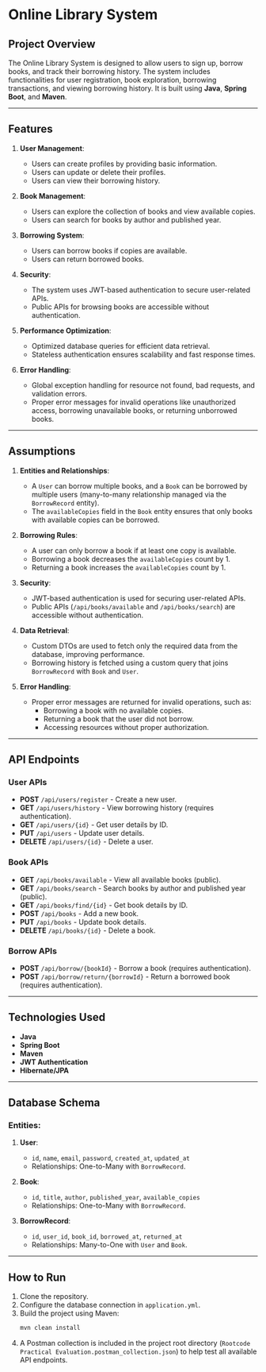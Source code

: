 # Online Library System

## Project Overview

The Online Library System is designed to allow users to sign up, borrow books, and track their borrowing history. The
system includes functionalities for user registration, book exploration, borrowing transactions, and viewing borrowing
history. It is built using **Java**, **Spring Boot**, and **Maven**.

---

## Features

1. **User Management**:
    - Users can create profiles by providing basic information.
    - Users can update or delete their profiles.
    - Users can view their borrowing history.

2. **Book Management**:
    - Users can explore the collection of books and view available copies.
    - Users can search for books by author and published year.

3. **Borrowing System**:
    - Users can borrow books if copies are available.
    - Users can return borrowed books.

4. **Security**:
    - The system uses JWT-based authentication to secure user-related APIs.
    - Public APIs for browsing books are accessible without authentication.

5. **Performance Optimization**:
    - Optimized database queries for efficient data retrieval.
    - Stateless authentication ensures scalability and fast response times.

6. **Error Handling**:
    - Global exception handling for resource not found, bad requests, and validation errors.
    - Proper error messages for invalid operations like unauthorized access, borrowing unavailable books, or returning
      unborrowed books.

---

## Assumptions

1. **Entities and Relationships**:
    - A `User` can borrow multiple books, and a `Book` can be borrowed by multiple users (many-to-many relationship
      managed via the `BorrowRecord` entity).
    - The `availableCopies` field in the `Book` entity ensures that only books with available copies can be borrowed.

2. **Borrowing Rules**:
    - A user can only borrow a book if at least one copy is available.
    - Borrowing a book decreases the `availableCopies` count by 1.
    - Returning a book increases the `availableCopies` count by 1.

3. **Security**:
    - JWT-based authentication is used for securing user-related APIs.
    - Public APIs (`/api/books/available` and `/api/books/search`) are accessible without authentication.

4. **Data Retrieval**:
    - Custom DTOs are used to fetch only the required data from the database, improving performance.
    - Borrowing history is fetched using a custom query that joins `BorrowRecord` with `Book` and `User`.

5. **Error Handling**:
    - Proper error messages are returned for invalid operations, such as:
        - Borrowing a book with no available copies.
        - Returning a book that the user did not borrow.
        - Accessing resources without proper authorization.

---

## API Endpoints

### User APIs

- **POST** `/api/users/register` - Create a new user.
- **GET** `/api/users/history` - View borrowing history (requires authentication).
- **GET** `/api/users/{id}` - Get user details by ID.
- **PUT** `/api/users` - Update user details.
- **DELETE** `/api/users/{id}` - Delete a user.

### Book APIs

- **GET** `/api/books/available` - View all available books (public).
- **GET** `/api/books/search` - Search books by author and published year (public).
- **GET** `/api/books/find/{id}` - Get book details by ID.
- **POST** `/api/books` - Add a new book.
- **PUT** `/api/books` - Update book details.
- **DELETE** `/api/books/{id}` - Delete a book.

### Borrow APIs

- **POST** `/api/borrow/{bookId}` - Borrow a book (requires authentication).
- **POST** `/api/borrow/return/{borrowId}` - Return a borrowed book (requires authentication).

---

## Technologies Used

- **Java**
- **Spring Boot**
- **Maven**
- **JWT Authentication**
- **Hibernate/JPA**

---

## Database Schema

### Entities:

1. **User**:
    - `id`, `name`, `email`, `password`, `created_at`, `updated_at`
    - Relationships: One-to-Many with `BorrowRecord`.

2. **Book**:
    - `id`, `title`, `author`, `published_year`, `available_copies`
    - Relationships: One-to-Many with `BorrowRecord`.

3. **BorrowRecord**:
    - `id`, `user_id`, `book_id`, `borrowed_at`, `returned_at`
    - Relationships: Many-to-One with `User` and `Book`.

---

## How to Run

1. Clone the repository.
2. Configure the database connection in `application.yml`.
3. Build the project using Maven:
   ```bash
   mvn clean install
4. A Postman collection is included in the project root directory (`Rootcode Practical Evaluation.postman_collection.json`) to help test all available API endpoints.